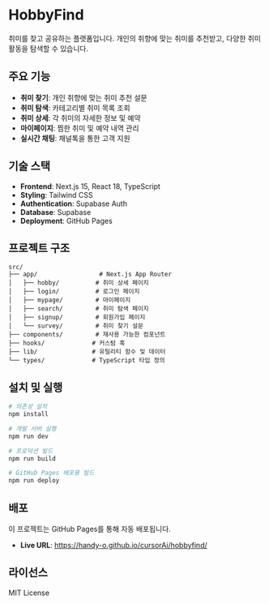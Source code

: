 # HobbyFind

취미를 찾고 공유하는 플랫폼입니다. 개인의 취향에 맞는 취미를 추천받고, 다양한 취미 활동을 탐색할 수 있습니다.

## 주요 기능

- **취미 찾기**: 개인 취향에 맞는 취미 추천 설문
- **취미 탐색**: 카테고리별 취미 목록 조회
- **취미 상세**: 각 취미의 자세한 정보 및 예약
- **마이페이지**: 찜한 취미 및 예약 내역 관리
- **실시간 채팅**: 채널톡을 통한 고객 지원

## 기술 스택

- **Frontend**: Next.js 15, React 18, TypeScript
- **Styling**: Tailwind CSS
- **Authentication**: Supabase Auth
- **Database**: Supabase
- **Deployment**: GitHub Pages

## 프로젝트 구조

```
src/
├── app/                 # Next.js App Router
│   ├── hobby/          # 취미 상세 페이지
│   ├── login/          # 로그인 페이지
│   ├── mypage/         # 마이페이지
│   ├── search/         # 취미 탐색 페이지
│   ├── signup/         # 회원가입 페이지
│   └── survey/         # 취미 찾기 설문
├── components/         # 재사용 가능한 컴포넌트
├── hooks/             # 커스텀 훅
├── lib/               # 유틸리티 함수 및 데이터
└── types/             # TypeScript 타입 정의
```

## 설치 및 실행

```bash
# 의존성 설치
npm install

# 개발 서버 실행
npm run dev

# 프로덕션 빌드
npm run build

# GitHub Pages 배포용 빌드
npm run deploy
```

## 배포

이 프로젝트는 GitHub Pages를 통해 자동 배포됩니다.

- **Live URL**: https://handy-o.github.io/cursorAi/hobbyfind/

## 라이선스

MIT License
